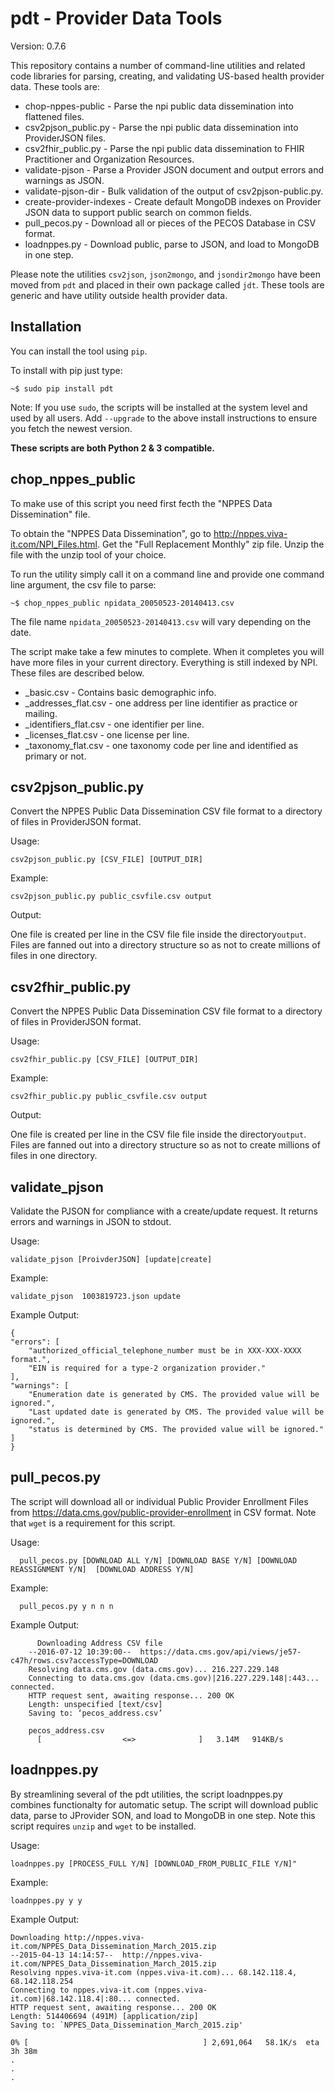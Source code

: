 pdt - Provider Data Tools
=========================

Version: 0.7.6

This repository contains a number of command-line utilities and related code libraries for
parsing, creating, and validating US-based health provider data.  These tools are:

* chop-nppes-public   - Parse the npi public data dissemination into flattened files.
* csv2pjson_public.py - Parse the npi public data dissemination into ProviderJSON files.
* csv2fhir_public.py  - Parse the npi public data dissemination to FHIR Practitioner and Organization Resources.
* validate-pjson      - Parse a Provider JSON document and output errors and warnings as JSON.
* validate-pjson-dir  - Bulk validation of the output of csv2pjson-public.py.
* create-provider-indexes - Create default MongoDB indexes on Provider JSON data to support public search on common fields.
* pull_pecos.py       - Download all or pieces of the PECOS Database in CSV format.
* loadnppes.py        - Download public, parse to JSON, and load to MongoDB in one step.


Please note the utilities `csv2json`, `json2mongo`, and `jsondir2mongo` have been
moved from `pdt` and placed in their own package called `jdt`. These tools are generic
and have utility outside health provider data.


Installation
------------

You can install the tool using `pip`.

To install with pip just type:

    ~$ sudo pip install pdt

Note: If you use `sudo`, the scripts  will be installed at the system level and used by all users.
Add  `--upgrade` to the above install instructions to ensure you fetch the newest version.

__These scripts are both Python 2 & 3 compatible.__

chop_nppes_public
-----------------


To make use of this script you need first fecth the "NPPES Data Dissemination" file.

To obtain the "NPPES Data Dissemination", go to  http://nppes.viva-it.com/NPI_Files.html.
Get the "Full Replacement Monthly" zip file.  Unzip the file with the unzip tool of your choice.



To run the utility simply call it on a command line and provide one command line argument, the csv file to parse:

    ~$ chop_nppes_public npidata_20050523-20140413.csv

The file name `npidata_20050523-20140413.csv` will vary depending on the date.

The script make take a few minutes to complete. When it completes you will have more files
in your current directory. Everything is still indexed by NPI. These files are described below.


* _basic.csv             - Contains basic demographic info.
* _addresses_flat.csv    - one address per line identifier as practice or mailing.
* _identifiers_flat.csv  - one identifier per line.
* _licenses_flat.csv 	 - one license per line.
* _taxonomy_flat.csv     - one taxonomy code per line and identified as primary or not.


csv2pjson_public.py
------------------

Convert the NPPES Public Data Dissemination  CSV file format to a directory of files in
ProviderJSON format.

Usage:

    csv2pjson_public.py [CSV_FILE] [OUTPUT_DIR]


Example:


    csv2pjson_public.py public_csvfile.csv output

Output:

  One file is created per line in the CSV file file inside  the directory`output`. Files are fanned out
  into a directory structure so as not to create millions of files in one directory.


csv2fhir_public.py
------------------

Convert the NPPES Public Data Dissemination  CSV file format to a directory of files in
ProviderJSON format.

Usage:

    csv2fhir_public.py [CSV_FILE] [OUTPUT_DIR]


Example:


    csv2fhir_public.py public_csvfile.csv output

Output:

  One file is created per line in the CSV file file inside  the directory`output`. Files are fanned out
  into a directory structure so as not to create millions of files in one directory.





validate_pjson
--------------

Validate the PJSON for compliance with a create/update request. It returns errors and warnings in
JSON to stdout.

Usage:


    validate_pjson [ProivderJSON] [update|create]


Example:

    validate_pjson  1003819723.json update

Example Output:

    {
    "errors": [
        "authorized_official_telephone_number must be in XXX-XXX-XXXX format.",
        "EIN is required for a type-2 organization provider."
    ],
    "warnings": [
        "Enumeration date is generated by CMS. The provided value will be ignored.",
        "Last updated date is generated by CMS. The provided value will be ignored.",
        "status is determined by CMS. The provided value will be ignored."
    ]
    }




pull_pecos.py
------------

The script will download all or individual Public Provider Enrollment Files
from https://data.cms.gov/public-provider-enrollment in CSV format. Note that
`wget` is a requirement for this script.

  Usage:

      pull_pecos.py [DOWNLOAD ALL Y/N] [DOWNLOAD BASE Y/N] [DOWNLOAD REASSIGNMENT Y/N]  [DOWNLOAD ADDRESS Y/N]

  Example:

      pull_pecos.py y n n n

  Example Output:


          Downloading Address CSV file
        --2016-07-12 10:39:00--  https://data.cms.gov/api/views/je57-c47h/rows.csv?accessType=DOWNLOAD
        Resolving data.cms.gov (data.cms.gov)... 216.227.229.148
        Connecting to data.cms.gov (data.cms.gov)|216.227.229.148|:443... connected.
        HTTP request sent, awaiting response... 200 OK
        Length: unspecified [text/csv]
        Saving to: ‘pecos_address.csv’

        pecos_address.csv
          [                  <=>              ]   3.14M   914KB/s   


  loadnppes.py
------------

By streamlining several of the pdt utilities, the script loadnppes.py combines functionalty
for automatic setup. The script will download public data, parse to JProvider SON, and load
to MongoDB in one step. Note this script requires `unzip` and `wget` to be installed.

Usage:

    loadnppes.py [PROCESS_FULL Y/N] [DOWNLOAD_FROM_PUBLIC_FILE Y/N]"

Example:

    loadnppes.py y y

Example Output:



    Downloading http://nppes.viva-it.com/NPPES_Data_Dissemination_March_2015.zip
    --2015-04-13 14:14:57--  http://nppes.viva-it.com/NPPES_Data_Dissemination_March_2015.zip
    Resolving nppes.viva-it.com (nppes.viva-it.com)... 68.142.118.4, 68.142.118.254
    Connecting to nppes.viva-it.com (nppes.viva-it.com)|68.142.118.4|:80... connected.
    HTTP request sent, awaiting response... 200 OK
    Length: 514406694 (491M) [application/zip]
    Saving to: `NPPES_Data_Dissemination_March_2015.zip'

    0% [                                       ] 2,691,064   58.1K/s  eta 3h 38m
    .
    .
    .
